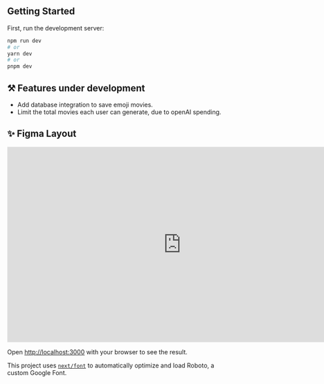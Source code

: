 ## Getting Started

First, run the development server:

```bash
npm run dev
# or
yarn dev
# or
pnpm dev
```

## ⚒️ Features under development
 <ul>
	<li>Add database integration to save emoji movies.</li>
	<li>Limit the total movies each user can generate, due to openAI spending.</li>
 </ul>

 ## ✨ Figma Layout
 <iframe style="border: 1px solid rgba(0, 0, 0, 0.1);" width="800" height="450" src="https://www.figma.com/embed?embed_host=share&url=https%3A%2F%2Fwww.figma.com%2Ffile%2FnY1n22HVaFy6X5BtogL79Z%2FMovies-Emojis%3Fnode-id%3D21%253A26%26t%3D2pN3BYeUwvoW4M7r-1" allowfullscreen></iframe>

Open [http://localhost:3000](http://localhost:3000) with your browser to see the result.

This project uses [`next/font`](https://nextjs.org/docs/basic-features/font-optimization) to automatically optimize and load Roboto, a custom Google Font.

